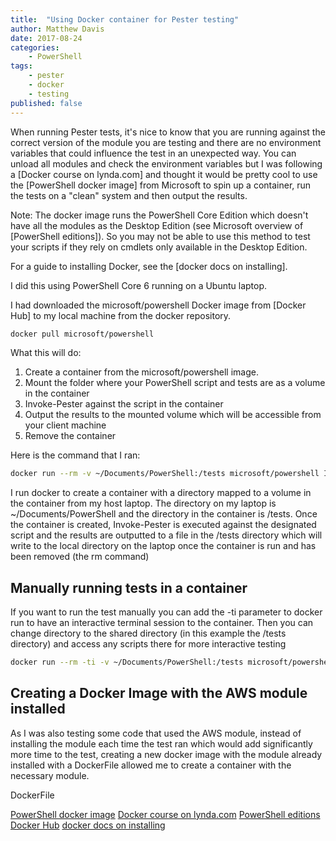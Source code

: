 ```yaml
---
title:  "Using Docker container for Pester testing"
author: Matthew Davis
date: 2017-08-24
categories: 
    - PowerShell
tags:
    - pester
    - docker
    - testing
published: false
---
```


When running Pester tests, it's nice to know that you are running against the correct version of the module you are testing and there are no environment variables that could influence the test in an unexpected way. You can unload all modules and check the environment variables but I was following a [Docker course on lynda.com] and thought it would be pretty cool to use the [PowerShell docker image] from Microsoft to spin up a container, run the tests on a "clean" system and then output the results. 

Note: The docker image runs the PowerShell Core Edition which doesn't have all the modules as the Desktop Edition (see Microsoft overview of [PowerShell editions]). 
So you may not be able to use this method to test your scripts if they rely on cmdlets only available in the Desktop Edition.

For a guide to installing Docker, see the [docker docs on installing].

I did this using PowerShell Core 6 running on a Ubuntu laptop.

I had downloaded the microsoft/powershell Docker image from [Docker Hub] to my local machine from the docker repository.

```bash
docker pull microsoft/powershell
```

What this will do:
1. Create a container from the microsoft/powershell image.
2. Mount the folder where your PowerShell script and tests are as a volume in the container
3. Invoke-Pester against the script in the container 
4. Output the results to the mounted volume which will be accessible from your client machine
5. Remove the container

Here is the command that I ran:

 ```bash
docker run --rm -v ~/Documents/PowerShell:/tests microsoft/powershell Invoke-Pester -Script /tests/New-Test.Tests.ps1 -OutputFile /tests/results.xml -OutputFormat NUnitXml
```
I run docker to create a container with a directory mapped to a volume in the container from my host laptop. The directory on my laptop is ~/Documents/PowerShell and the directory in the container is /tests. 
Once the container is created, Invoke-Pester is executed against the designated script and the results are outputted to a file in the /tests directory which will write to the local directory on the laptop once the container is run and has been removed (the rm command)

## Manually running tests in a container

If you want to run the test manually you can add the -ti parameter to docker run to have an interactive terminal session to the container. Then you can change directory to the shared directory (in this example the /tests directory) and access any scripts there for more interactive testing

```bash
docker run --rm -ti -v ~/Documents/PowerShell:/tests microsoft/powershell
```

## Creating a Docker Image with the AWS module installed

As I was also testing some code that used the AWS module, instead of installing the module each time the test ran which would add significantly more time to the test, creating a new docker image with the module already installed with a DockerFile allowed me to create a container with the necessary module. 


DockerFile

[PowerShell docker image](https://hub.docker.com/r/microsoft/powershell/)
[Docker course on lynda.com](https://www.lynda.com/Docker-tutorials/Learning-Docker/485649-2.html)
[PowerShell editions](https://docs.microsoft.com/en-us/powershell/gallery/psget/script/scriptwithpseditionsupport)
[Docker Hub](https://hub.docker.com/)
[docker docs on installing](https://docs.docker.com/engine/installation/#desktop)
